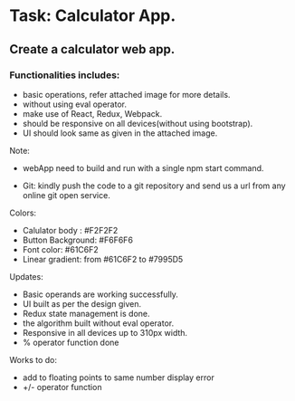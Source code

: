 # Task: Calculator App.

## Create a calculator web app.

### Functionalities includes:

- basic operations, refer attached image for more details.
- without using eval operator.
- make use of React, Redux, Webpack.
- should be responsive on all devices(without using bootstrap).
- UI should look same as given in the attached image.

Note:

- webApp need to build and run with a single npm start command.

- Git: kindly push the code to a git repository and send us a url from any online git open service.

Colors:

- Calulator body : #F2F2F2
- Button Background: #F6F6F6
- Font color: #61C6F2
- Linear gradient: from #61C6F2 to #7995D5

Updates:

- Basic operands are working successfully.
- UI built as per the design given.
- Redux state management is done.
- the algorithm built without eval operator.
- Responsive in all devices up to 310px width.
- % operator function done

Works to do:

- add to floating points to same number display error
- +/- operator function
